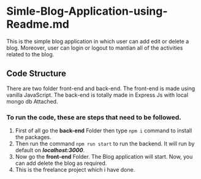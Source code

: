 # Simle-Blog-Application-using-Readme.md
This is the simple blog application in which user can add edit or delete a blog. 
Moreover, user can login or logout to mantian all of the activities related to the blog.

## Code Structure

There are two folder front-end and back-end. The front-end is made using vanilla JavaScript. The back-end is totally made in Express Js with local mongo db Attached.


### To run the code, these are steps that need to be followed.

1. First of all go the **back-end** Folder then type ```npm i``` command to install the packages.
2. Then run the command ```npm run start``` to run the backend. It will run by default on ***localhost:3000***.
3. Now go the **front-end** Folder. The Blog application will start. Now, you can add delete the blog as required.
4. This is the freelance project which i have done.



